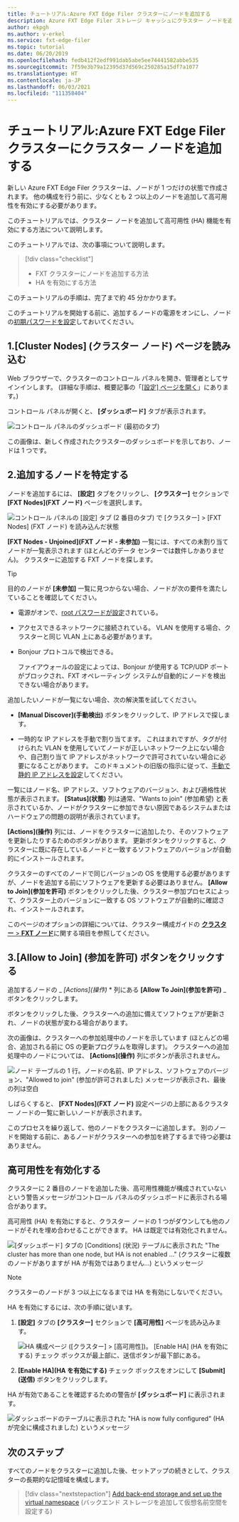 ```yaml
---
title: チュートリアル:Azure FXT Edge Filer クラスターにノードを追加する
description: Azure FXT Edge Filer ストレージ キャッシュにクラスター ノードを追加し、高可用性 (HA) 機能を有効にする方法について説明します。
author: ekpgh
ms.author: v-erkel
ms.service: fxt-edge-filer
ms.topic: tutorial
ms.date: 06/20/2019
ms.openlocfilehash: fedb412f2edf991dab5abe5ee74441582abbe535
ms.sourcegitcommit: 7f59e3b79a12395d37d569c250285a15df7a1077
ms.translationtype: HT
ms.contentlocale: ja-JP
ms.lasthandoff: 06/03/2021
ms.locfileid: "111358404"
---
```

# <a name="tutorial-add-cluster-nodes-to-an-azure-fxt-edge-filer-cluster"></a>チュートリアル:Azure FXT Edge Filer クラスターにクラスター ノードを追加する

新しい Azure FXT Edge Filer クラスターは、ノードが 1 つだけの状態で作成されます。 他の構成を行う前に、少なくとも 2 つ以上のノードを追加して高可用性を有効にする必要があります。

このチュートリアルでは、クラスター ノードを追加して高可用性 (HA) 機能を有効にする方法について説明します。

このチュートリアルでは、次の事項について説明します。

> [!div class="checklist"]
>
> * FXT クラスターにノードを追加する方法
> * HA を有効にする方法

このチュートリアルの手順は、完了まで約 45 分かかります。

このチュートリアルを開始する前に、追加するノードの電源をオンにし、ノードの[初期パスワードを設定](fxt-node-password.md)しておいてください。

## <a name="1-load-the-cluster-nodes-page"></a>1.[Cluster Nodes] (クラスター ノード) ページを読み込む

Web ブラウザーで、クラスターのコントロール パネルを開き、管理者としてサインインします。 (詳細な手順は、概要記事の「[[設定] ページを開く](fxt-cluster-create.md#open-the-settings-pages)」にあります。)

コントロール パネルが開くと、 **[ダッシュボード]** タブが表示されます。 

![コントロール パネルのダッシュボード (最初のタブ)](media/fxt-cluster-config/dashboard-1-node.png)

この画像は、新しく作成されたクラスターのダッシュボードを示しており、ノードは 1 つです。

## <a name="2-locate-the-node-to-add"></a>2.追加するノードを特定する

ノードを追加するには、 **[設定]** タブをクリックし、 **[クラスター]** セクションで **[FXT Nodes]\(FXT ノード\)** ページを選択します。

![コントロール パネルの [設定] タブ (2 番目のタブ) で [クラスター] > [FXT Nodes] (FXT ノード) を読み込んだ状態](media/fxt-cluster-config/settings-fxt-nodes.png)

**[FXT Nodes - Unjoined]\(FXT ノード - 未参加\)** 一覧には、すべての未割り当てノードが一覧表示されます (ほとんどのデータ センターでは数件しかありません)。 クラスターに追加する FXT ノードを探します。

> [!Tip]
> 目的のノードが **[未参加]** 一覧に見つからない場合、ノードが次の要件を満たしていることを確認してください。
>
> * 電源がオンで、[root パスワードが設定](fxt-node-password.md)されている。
> * アクセスできるネットワークに接続されている。 VLAN を使用する場合、クラスターと同じ VLAN 上にある必要があります。
> * Bonjour プロトコルで検出できる。
>
>   ファイアウォールの設定によっては、Bonjour が使用する TCP/UDP ポートがブロックされ、FXT オペレーティング システムが自動的にノードを検出できない場合があります。
>
> 追加したいノードが一覧にない場合、次の解決策を試してください。
>
> * **[Manual Discover]\(手動検出\)** ボタンをクリックして、IP アドレスで探します。
>
> * 一時的な IP アドレスを手動で割り当てます。 これはまれですが、タグが付けられた VLAN を使用していてノードが正しいネットワーク上にない場合や、自己割り当て IP アドレスがネットワークで許可されていない場合に必要になることがあります。 このドキュメントの旧版の指示に従って、[手動で静的 IP アドレスを設定](https://azure.github.io/Avere/legacy/create_cluster/4_8/html/static_ip.html)してください。

一覧にはノード名、IP アドレス、ソフトウェアのバージョン、および適格性状態が表示されます。 **[Status]\(状態\)** 列は通常、"Wants to join" (参加希望) と表示されているか、ノードがクラスターに参加できない原因であるシステムまたはハードウェアの問題の説明が表示されています。

**[Actions]\(操作\)** 列には、ノードをクラスターに追加したり、そのソフトウェアを更新したりするためのボタンがあります。 更新ボタンをクリックすると、クラスターに既に存在しているノードと一致するソフトウェアのバージョンが自動的にインストールされます。

クラスターのすべてのノードで同じバージョンの OS を使用する必要がありますが、ノードを追加する前にソフトウェアを更新する必要はありません。 **[Allow to Join]\(参加を許可\)** ボタンをクリックした後、クラスター参加プロセスによって、クラスター上のバージョンに一致する OS ソフトウェアが自動的に確認され、インストールされます。

このページのオプションの詳細については、クラスター構成ガイドの [**クラスター** > **FXT ノード**](https://azure.github.io/Avere/legacy/ops_guide/4_7/html/gui_fxt_nodes.html)に関する項目を参照してください。

## <a name="3-click-the-allow-to-join-button"></a>3.[Allow to Join] (参加を許可) ボタンをクリックする

追加するノードの _ *[Actions]\(操作\)* * 列にある **[Allow To Join]\(参加を許可\)** _ ボタンをクリックします。

ボタンをクリックした後、クラスターへの追加に備えてソフトウェアが更新され、ノードの状態が変わる場合があります。

次の画像は、クラスターへの参加処理中のノードを示しています (ほとんどの場合、追加される前に OS の更新プログラムを取得します)。 クラスターへの追加処理中のノードについては、 **[Actions]\(操作\)** 列にボタンが表示されません。

![ノード テーブルの 1 行。ノードの名前、IP アドレス、ソフトウェアのバージョン、"Allowed to join" (参加が許可されました) メッセージが表示され、最後の列は空白](media/fxt-cluster-config/node-join-in-process.png)

しばらくすると、 **[FXT Nodes]\(FXT ノード\)** 設定ページの上部にあるクラスター ノードの一覧に新しいノードが表示されます。

このプロセスを繰り返して、他のノードをクラスターに追加します。 別のノードを開始する前に、あるノードがクラスターへの参加を終了するまで待つ必要はありません。

## <a name="enable-high-availability"></a>高可用性を有効化する

クラスターに 2 番目のノードを追加した後、高可用性機能が構成されていないという警告メッセージがコントロール パネルのダッシュボードに表示される場合があります。

高可用性 (HA) を有効にすると、クラスター ノードの 1 つがダウンしても他のノードがそれを埋め合わせることができます。 HA は既定では有効化されません。

![[ダッシュボード] タブの [Conditions] (状況) テーブルに表示された "The cluster has more than one node, but HA is not enabled ..." (クラスターに複数のノードがありますが HA が有効ではありません...) というメッセージ](media/fxt-cluster-config/no-ha-2-nodes.png)

> [!Note]
> クラスターのノードが 3 つ以上になるまでは HA を有効にしないでください。

HA を有効にするには、次の手順に従います。

1. **[設定]** タブの **[クラスター]** セクションで **[高可用性]** ページを読み込みます。

   ![HA 構成ページ ([クラスター] > [高可用性])。 [Enable HA] (HA を有効にする) チェック ボックスが最上部に、送信ボタンが最下部にある。](media/fxt-cluster-config/enable-ha.png)

2. **[Enable HA]\(HA を有効にする\)** チェック ボックスをオンにして **[Submit]\(送信\)** ボタンをクリックします。

HA が有効であることを確認するための警告が **[ダッシュボード]** に表示されます。

![ダッシュボードのテーブルに表示された "HA is now fully configured" (HA が完全に構成されました) というメッセージ](media/fxt-cluster-config/ha-configured-alert.png)

## <a name="next-steps"></a>次のステップ

すべてのノードをクラスターに追加した後、セットアップの続きとして、クラスターの長期的な記憶域を構成します。

> [!div class="nextstepaction"]
> [Add back-end storage and set up the virtual namespace](fxt-add-storage.md) (バックエンド ストレージを追加して仮想名前空間を設定する)
